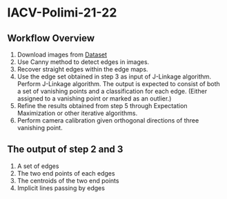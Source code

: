 # IACV-Polimi-21-22

## Workflow Overview

1. Download images from [Dataset](http://ubee.enseeiht.fr/dokuwiki/doku.php?id=public:toulousevpdataset#dataset)
2. Use Canny method to detect edges in images.
3. Recover straight edges within the edge maps.
4. Use the edge set obtained in step 3 as input of J-Linkage algorithm. Perform J-Linkage algorithm. The output is expected to consist of both a set of vanishing points and a classification for each edge. (Either assigned to a vanishing point or marked as an outlier.)
5. Refine the results obtained from step 5 through Expectation Maximization or other iterative algorithms.
6. Perform camera calibration given orthogonal directions of three vanishing point. 

## The output of step 2 and 3

1. A set of edges
2. The two end points of each edges
3. The centroids of the two end points
4. Implicit lines passing by edges
